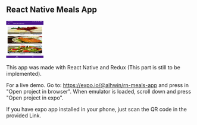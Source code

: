 ## React Native Meals App

<img src="https://github.com/RodrigoVila/rn-meals-app/blob/master/meals.jpg?raw=true" width="100" height="100">

This app was made with React Native and Redux (This part is still to be implemented).

For a live demo. Go to: https://expo.io/@alhwin/rn-meals-app and press in "Open project in browser". When emulator is loaded, scroll down and press "Open project in expo".

If you have expo app installed in your phone, just scan the QR code in the provided Link.
